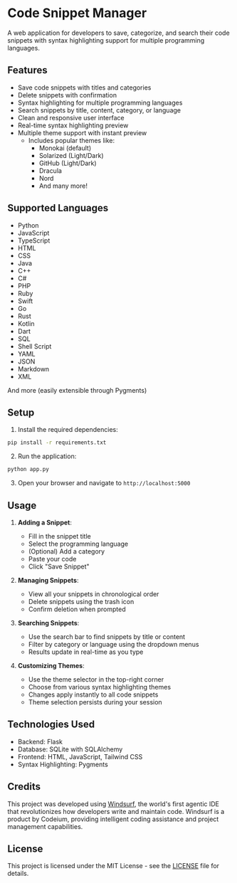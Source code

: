 # Code Snippet Manager

A web application for developers to save, categorize, and search their code snippets with syntax highlighting support for multiple programming languages.

## Features

- Save code snippets with titles and categories
- Delete snippets with confirmation
- Syntax highlighting for multiple programming languages
- Search snippets by title, content, category, or language
- Clean and responsive user interface
- Real-time syntax highlighting preview
- Multiple theme support with instant preview
  - Includes popular themes like:
    - Monokai (default)
    - Solarized (Light/Dark)
    - GitHub (Light/Dark)
    - Dracula
    - Nord
    - And many more!

## Supported Languages

- Python
- JavaScript
- TypeScript
- HTML
- CSS
- Java
- C++
- C#
- PHP
- Ruby
- Swift
- Go
- Rust
- Kotlin
- Dart
- SQL
- Shell Script
- YAML
- JSON
- Markdown
- XML

And more (easily extensible through Pygments)

## Setup

1. Install the required dependencies:
```bash
pip install -r requirements.txt
```

2. Run the application:
```bash
python app.py
```

3. Open your browser and navigate to `http://localhost:5000`

## Usage

1. **Adding a Snippet**:
   - Fill in the snippet title
   - Select the programming language
   - (Optional) Add a category
   - Paste your code
   - Click "Save Snippet"

2. **Managing Snippets**:
   - View all your snippets in chronological order
   - Delete snippets using the trash icon
   - Confirm deletion when prompted

3. **Searching Snippets**:
   - Use the search bar to find snippets by title or content
   - Filter by category or language using the dropdown menus
   - Results update in real-time as you type

4. **Customizing Themes**:
   - Use the theme selector in the top-right corner
   - Choose from various syntax highlighting themes
   - Changes apply instantly to all code snippets
   - Theme selection persists during your session

## Technologies Used

- Backend: Flask
- Database: SQLite with SQLAlchemy
- Frontend: HTML, JavaScript, Tailwind CSS
- Syntax Highlighting: Pygments

## Credits

This project was developed using [Windsurf](https://www.codeium.com/windsurf), the world's first agentic IDE that revolutionizes how developers write and maintain code. Windsurf is a product by Codeium, providing intelligent coding assistance and project management capabilities.

## License

This project is licensed under the MIT License - see the [LICENSE](LICENSE) file for details.
